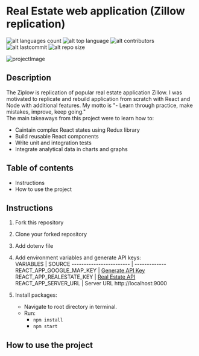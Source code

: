 # Real Estate web application (Zillow replication)

![alt languages count](https://img.shields.io/github/languages/count/luka7711/real_estate_client_side)
![alt top language](https://img.shields.io/github/languages/top/luka7711/real_estate_client_side)
![alt contributors](https://img.shields.io/github/contributors/luka7711/real_estate_client_side)
![alt lastcommit](https://img.shields.io/github/last-commit/luka7711/real_estate_client_side)
![alt repo size](https://img.shields.io/github/repo-size/luka7711/real_estate_client_side)

![projectImage](./public/project.png)

## Description

The Ziplow is replication of popular real estate application Zillow. I was motivated to replicate
and rebuild application from scratch with React and Node with additional features.
My motto is "- Learn through practice, make mistakes, improve, keep going."
<br/>
The main takeaways from this project were to learn how to:

- Caintain complex React states using Redux library
- Build reusable React components
- Write unit and integration tests
- Integrate analytical data in charts and graphs

## Table of contents

- Instructions
- How to use the project

## Instructions

1. Fork this repository
1. Clone your forked repository
1. Add dotenv file
1. Add environment variables and generate API keys:
   <br/>
   VARIABLES | SOURCE
   ------------------------ | -------------
   REACT_APP_GOOGLE_MAP_KEY | [Generate API Key](https://developers.google.com/maps/documentation/javascript/get-api-key)
   REACT_APP_REALESTATE_KEY | [Real Estate API](https://rapidapi.com/datascraper/api/us-real-estate/)
   REACT_APP_SERVER_URL | Server URL http://localhost:9000

1. Install packages:
   <br/>
   - Navigate to root directory in terminal.
   - Run:
     <br/>
     - `npm install`
     - `npm start`

## How to use the project
